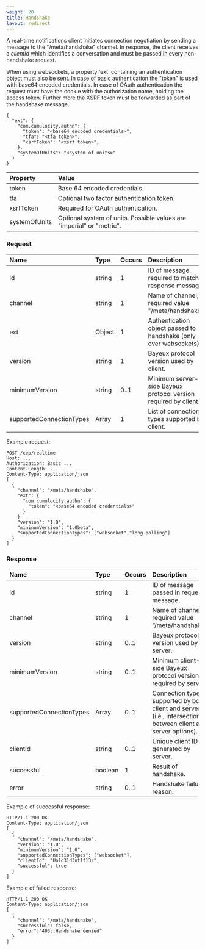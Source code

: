 ```yaml
---
weight: 20
title: Handshake
layout: redirect
---
```


A real-time notifications client initiates connection negotiation by sending a message to the "/meta/handshake" channel. In response, the client receives a *clientId* which identifies a conversation and must be passed in every non-handshake request.

When using websockets, a property 'ext' containing an authentication object must also be sent. In case of basic authentication the "token" is used with base64 encoded credentials.  In case of OAuth authentication the request must have the cookie with the authorization name, holding the access token. Further more the XSRF token must be forwarded as part of the handshake message.

    {
      "ext": {
        "com.cumulocity.authn": {
          "token": "<base64 encoded credentials>",
          "tfa": "<tfa token>",
          "xsrfToken": "<xsrf token>",
        },
        "systemOfUnits": "<system of units>"
      }
    }

|Property|Value|
|:-------|:----|
|token|Base 64 encoded credentials.|
|tfa|Optional two factor authentication token.|
|xsrfToken|Required for OAuth authentication.|
|systemOfUnits|Optional system of units. Possible values are "imperial" or "metric".|

### Request

|Name|Type|Occurs|Description|
|:---|:---|:-----|:----------|
|id|string|1|ID of message, required to match response message.|
|channel|string|1|Name of channel, required value "/meta/handshake".|
|ext|Object|1|Authentication object passed to handshake (only over websockets).|
|version|string|1|Bayeux protocol version used by client.|
|minimumVersion|string|0..1|Minimum server-side Bayeux protocol version required by client.|
|supportedConnectionTypes|Array|1|List of connection types supported by client.|

Example request:

    POST /cep/realtime
    Host: ...
    Authorization: Basic ...
    Content-Length: ...
    Content-Type: application/json
    [
      {
        "channel": "/meta/handshake",
        "ext": {
          "com.cumulocity.authn": {
            "token": "<base64 encoded credentials>"
          }
        }
        "version": "1.0",
        "mininumVersion": "1.0beta",
        "supportedConnectionTypes": ["websocket","long-polling"]
      }
    ]

### Response

<table>
<colgroup>
<col style="width: 25%;">
<col style="width: 10%;">
<col style="width: 10%;">
<col style="width: 55%;">
</colgroup>
<thead>
<tr>
<th align="left">Name</th>
<th align="left">Type</th>
<th align="left">Occurs</th>
<th align="left">Description</th>
</tr>
</thead>
<tbody>
<tr>
<td align="left">id</td>
<td align="left">string</td>
<td align="left">1</td>
<td align="left">ID of message passed in request message.</td>
</tr>
<tr>
<td align="left">channel</td>
<td align="left">string</td>
<td align="left">1</td>
<td align="left">Name of channel, required value “/meta/handshake”.</td>
</tr>
<tr>
<td align="left">version</td>
<td align="left">string</td>
<td align="left">0..1</td>
<td align="left">Bayeux protocol version used by server.</td>
</tr>
<tr>
<td align="left">minimumVersion</td>
<td align="left">string</td>
<td align="left">0..1</td>
<td align="left">Minimum client-side Bayeux protocol version required by server.</td>
</tr>
<tr>
<td align="left">supportedConnectionTypes</td>
<td align="left">Array</td>
<td align="left">0..1</td>
<td align="left">Connection types supported by both client and server (i.e., intersection between client and server options).</td>
</tr>
<tr>
<td align="left">clientId</td>
<td align="left">string</td>
<td align="left">0..1</td>
<td align="left">Unique client ID generated by server.</td>
</tr>
<tr>
<td align="left">successful</td>
<td align="left">boolean</td>
<td align="left">1</td>
<td align="left">Result of handshake.</td>
</tr>
<tr>
<td align="left">error</td>
<td align="left">string</td>
<td align="left">0..1</td>
<td align="left">Handshake failure reason.</td>
</tr>
</tbody>
</table>

Example of successful response:

    HTTP/1.1 200 OK
    Content-Type: application/json
    [
      {
        "channel": "/meta/handshake",
        "version": "1.0",
        "minimumVersion": "1.0",
        "supportedConnectionTypes": ["websocket"],
        "clientId": "Un1q31d3nt1f13r",
        "successful": true
      }
    ]

Example of failed response:

    HTTP/1.1 200 OK
    Content-Type: application/json
    [
      {
        "channel": "/meta/handshake",
        "successful": false,
        "error":"403::Handshake denied"
      }
    ]
